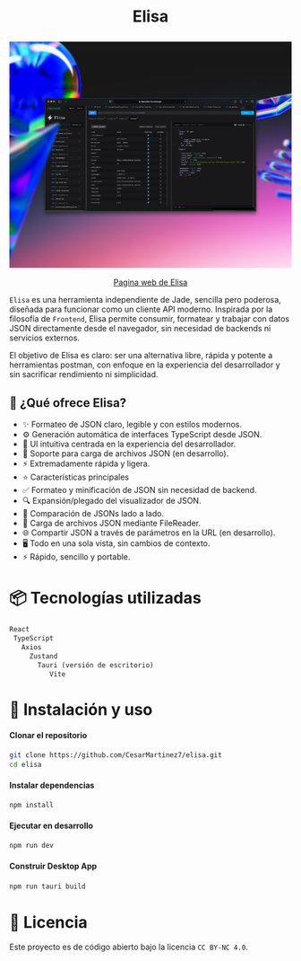 # <p align="center">Elisa </p>
![./src/assets/images/elisa-client-0.0.3.png](./src/assets/images/elisa-client-0.0.3.png)
<p align="center"><a href="https://elisaland.vercel.app/" >Pagina web de Elisa</a> </p>

`Elisa` es una herramienta independiente de Jade, sencilla pero poderosa, diseñada para funcionar como un cliente API moderno. Inspirada por la filosofía de `Frontend`, Elisa permite consumir, formatear y trabajar con datos JSON directamente desde el navegador, sin necesidad de backends ni servicios externos.

El objetivo de Elisa es claro: ser una alternativa libre, rápida y potente a herramientas postman, con enfoque en la experiencia del desarrollador y sin sacrificar rendimiento ni simplicidad.


## 🚀 ¿Qué ofrece Elisa?

- ✨ Formateo de JSON claro, legible y con estilos modernos.
- ⚙️ Generación automática de interfaces TypeScript desde JSON.
- 🧠 UI intuitiva centrada en la experiencia del desarrollador.
- 📂 Soporte para carga de archivos JSON (en desarrollo).
- ⚡ Extremadamente rápida y ligera.
- ⭐ Características principales
- ✅ Formateo y minificación de JSON sin necesidad de backend.
- 🔍 Expansión/plegado del visualizador de JSON.
- 🔁 Comparación de JSONs lado a lado.
- 📁 Carga de archivos JSON mediante FileReader.
- 🌐 Compartir JSON a través de parámetros en la URL (en desarrollo).
- 🖥️ Todo en una sola vista, sin cambios de contexto.
- ⚡ Rápido, sencillo y portable.

# 📦 Tecnologías utilizadas

```
React
 TypeScript
   Axios
     Zustand
       Tauri (versión de escritorio)
          Vite
```

# 🧪 Instalación y uso
#### Clonar el repositorio

```bash
git clone https://github.com/CesarMartinez7/elisa.git
cd elisa
```

#### Instalar dependencias
```bash
npm install
```

#### Ejecutar en desarrollo

```bash
npm run dev
```

#### Construir Desktop App

```bash
npm run tauri build
```


# 📄 Licencia

Este proyecto es de código abierto bajo la licencia `CC BY-NC 4.0`.
